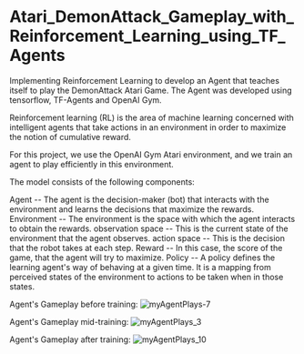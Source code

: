 # Atari_DemonAttack_Gameplay_with_Reinforcement_Learning_using_TF_Agents
Implementing Reinforcement Learning to develop an Agent that teaches itself to play the DemonAttack Atari Game. The Agent was developed using tensorflow, TF-Agents and OpenAI Gym.

Reinforcement learning (RL) is the area of machine learning concerned with intelligent agents that take actions in an environment in order to maximize the notion of cumulative reward.

For this project, we use the OpenAI Gym Atari environment, and we train an agent to play efficiently in this environment.

The model consists of the following components:

Agent -- The agent is the decision-maker (bot) that interacts with the environment and learns the decisions that maximize the rewards.
Environment -- The environment is the space with which the agent interacts to obtain the rewards. 
observation space -- This is the current state of the environment that the agent observes.
action space -- This is the decision that the robot takes at each step.
Reward -- In this case, the score of the game, that the agent will try to maximize.
Policy -- A policy defines the learning agent's way of behaving at a given time. It is a mapping from perceived states of the environment to actions to be taken when in those states.

Agent's Gameplay before training:
![myAgentPlays-7](https://user-images.githubusercontent.com/61733487/208226031-7aeaae0a-75c0-470f-b1a0-c547336cbabb.gif)

Agent's Gameplay mid-training:
![myAgentPlays_3](https://user-images.githubusercontent.com/61733487/208226207-b470cea0-9af6-451f-867c-0d6cb8543168.gif)


Agent's Gameplay after training:
![myAgentPlays_10](https://user-images.githubusercontent.com/61733487/208226094-776275b4-0219-4a16-9f8d-9a5e26614e9b.gif)


